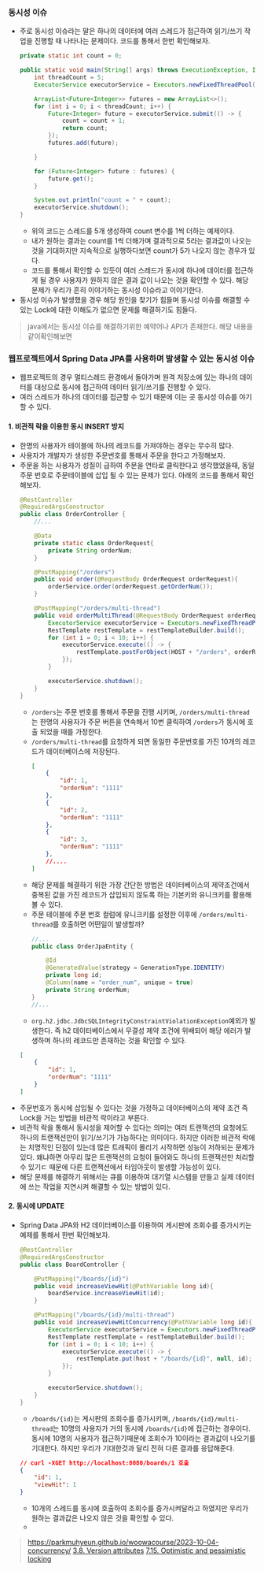 ### 동시성 이슈
- 주로 동시성 이슈라는 말은 하나의 데이터에 여러 스레드가 접근하여 읽기/쓰기 작업을 진행할 때 나타나는 문제이다. 코드를 통해서 한번 확인해보자.
    ```java
    private static int count = 0;

    public static void main(String[] args) throws ExecutionException, InterruptedException {
        int threadCount = 5;
        ExecutorService executorService = Executors.newFixedThreadPool(threadCount);

        ArrayList<Future<Integer>> futures = new ArrayList<>();
        for (int i = 0; i < threadCount; i++) {
            Future<Integer> future = executorService.submit(() -> {
                count = count + 1;
                return count;
            });
            futures.add(future);

        }

        for (Future<Integer> future : futures) {
            future.get();
        }

        System.out.println("count = " + count);
        executorService.shutdown();
    }
    ``` 
  - 위의 코드는 스레드를 5개 생성하여 count 변수를 1씩 더하는 예제이다.
  - 내가 원하는 결과는 count를 1씩 더해가며 결과적으로 5라는 결과값이 나오는 것을 기대하지만 지속적으로 실행하다보면 count가 5가 나오지 않는 경우가 있다.
  - 코드를 통해서 확인할 수 있듯이 여러 스레드가 동시에 하나에 데이터를 접근하게 될 경우 사용자가 원하지 않은 결과 값이 나오는 것을 확인할 수 있다. 해당 문제가 우리가 흔히 이야기하는 동시성 이슈라고 이야기한다.
- 동시성 이슈가 발생했을 경우 해당 원인을 찾기가 힘들며 동시성 이슈를 해결할 수 있는 Lock에 대한 이해도가 없으면 문제를 해결하기도 힘들다.
> java에서는 동시성 이슈를 해결하기위한 예약어나 API가 존재한다. 해당 내용을 같이확인해보면 

### 웹프로젝트에서 Spring Data JPA를 사용하며 발생할 수 있는 동시성 이슈

- 웹프로젝트의 경우 멀티스레드 환경에서 돌아가며 원격 저장소에 있는 하나의 데이터를 대상으로 동시에 접근하여 데이터 읽기/쓰기를 진행할 수 있다.
- 여러 스레드가 하나의 데이터를 접근할 수 있기 때문에 이는 곳 동시성 이슈를 야기할 수 있다.


#### 1. 비관적 락을 이용한 동시 INSERT 방지
- 한명의 사용자가 테이블에 하나의 레코드를 가져야하는 경우는 무수히 많다.
- 사용자가 개발자가 생성한 주문번호를 통해서 주문을 한다고 가정해보자.
- 주문을 하는 사용자가 성질이 급하여 주문을 연타로 클릭한다고 생각했었을때, 동일 주문 번호로 주문테이블에 삽입 될 수 있는 문제가 있다. 아래의 코드를 통해서 확인해보자. 
    ```java
    @RestController
    @RequiredArgsConstructor
    public class OrderController {
        //...

        @Data
        private static class OrderRequest{
            private String orderNum;
        }

        @PostMapping("/orders")
        public void order(@RequestBody OrderRequest orderRequest){
            orderService.order(orderRequest.getOrderNum());
        }

        @PostMapping("/orders/multi-thread")
        public void orderMultiThread(@RequestBody OrderRequest orderRequest){
            ExecutorService executorService = Executors.newFixedThreadPool(10);
            RestTemplate restTemplate = restTemplateBuilder.build();
            for (int i = 0; i < 10; i++) {
                executorService.execute(() -> {
                    restTemplate.postForObject(HOST + "/orders", orderRequest, Void.class);
                });
            }

            executorService.shutdown();
        }
    }
    ```
    - `/orders`는 주문 번호를 통해서 주문을 진행 시키며, `/orders/multi-thread`는 한명의 사용자가 주문 버튼을 연속해서 10번 클릭하여 `/orders`가 동시에 호출 되었을 때를 가정한다.
    - `/orders/multi-thread`를 요청하게 되면 동일한 주문번호를 가진 10개의 레코드가 데이터베이스에 저장된다.
        ```json
        [
            {
                "id": 1,
                "orderNum": "1111"
            },
            {
                "id": 2,
                "orderNum": "1111"
            },
            {
                "id": 3,
                "orderNum": "1111"
            },
            //....
        ]
        ```
    - 해당 문제를 해결하기 위한 가장 간단한 방법은 데이터베이스의 제약조건에서 중복된 값을 가진 레코드가 삽입되지 않도록 하는 기본키와 유니크키를 활용해볼 수 있다.
    - 주문 테이블에 주문 번호 컬럼에 유니크키를 설정한 이후에 `/orders/multi-thread`를 호출하면 어떤일이 발생할까?
        ```java
        //...
        public class OrderJpaEntity {

            @Id
            @GeneratedValue(strategy = GenerationType.IDENTITY)
            private long id;
            @Column(name = "order_num", unique = true)
            private String orderNum;
        }
        //...
        ```
    - `org.h2.jdbc.JdbcSQLIntegrityConstraintViolationException`예외가 발생한다. 즉 h2 데이터베이스에서 무결성 제약 조건에 위배되어 해당 에러가 발생하며 하나의 레코드만 존재하는 것을 확인할 수 있다.
    ```json
    [
        {
            "id": 1,
            "orderNum": "1111"
        }
    ]    
    ```
- 주문번호가 동시에 삽입될 수 있다는 것을 가정하고 데이터베이스의 제약 조건 즉 Lock을 거는 방법을 비관적 락이라고 부른다.
- 비관적 락을 통해서 동시성을 제어할 수 있다는 의미는 여러 트랜잭션의 요청에도 하나의 트랜잭션만이 읽기/쓰기가 가능하다는 의미이다. 하지만 이러한 비관적 락에는 치명적인 단점이 있는데 많은 트래픽이 몰리기 시작하면 성능이 저하되는 문제가 있다. 왜냐하면 아무리 많은 트랜잭션의 요청이 들어와도 하나의 트랜잭션만 처리할 수 있기ㄷ 때문에 다른 트랜잭션에서 타임아웃이 발생할 가능성이 있다.
- 해당 문제를 해결하기 위해서는 큐를 이용하여 대기열 시스템을 만들고 실제 데이터에 쓰는 작업을 지연시켜 해결할 수 있는 방법이 있다.


#### 2. 동시에 UPDATE

- Spring Data JPA와 H2 데이터베이스를 이용하여 게시판에 조회수를 증가시키는 예제를 통해서 한번 확인해보자.
    ```java
    @RestController
    @RequiredArgsConstructor
    public class BoardController {

        @PutMapping("/boards/{id}")
        public void increaseViewHit(@PathVariable long id){
            boardService.increaseViewHit(id);
        }

        @PutMapping("/boards/{id}/multi-thread")
        public void increaseViewHitConcurrency(@PathVariable long id){
            ExecutorService executorService = Executors.newFixedThreadPool(10);
            RestTemplate restTemplate = restTemplateBuilder.build();
            for (int i = 0; i < 10; i++) {
                executorService.execute(() -> {
                    restTemplate.put(host + "/boards/{id}", null, id);
                });
            }

            executorService.shutdown();
        }
    }
    ```
    - `/boards/{id}`는 게시판의 조회수를 증가시키며, `/boards/{id}/multi-thread`는 10명의 사용자가 거의 동시에 `/boards/{id}`에 접근하는 경우이다. 동시에 10명의 사용자가 접근하기때문에 조회수가 10이라는 결과값이 나오기를 기대한다. 하지만 우리가 기대한것과 달리 전혀 다른 결과를 응답해준다.
    ```json
    // curl -XGET http://localhost:8080/boards/1 호출 
    {
        "id": 1,
        "viewHit": 1
    }
    ```
    - 10개의 스레드를 동시에 호출하여 조회수를 증가시켜달라고 하였지만 우리가 원하는 결과값은 나오지 않은 것을 확인할 수 있다.
  - 


> https://parkmuhyeun.github.io/woowacourse/2023-10-04-concurrency/
> [3.8. Version attributes](https://docs.jboss.org/hibernate/orm/6.4/introduction/html_single/Hibernate_Introduction.html#version-attributes)
> [7.15. Optimistic and pessimistic locking](https://docs.jboss.org/hibernate/orm/6.4/introduction/html_single/Hibernate_Introduction.html#optimistic-and-pessimistic-locking)
